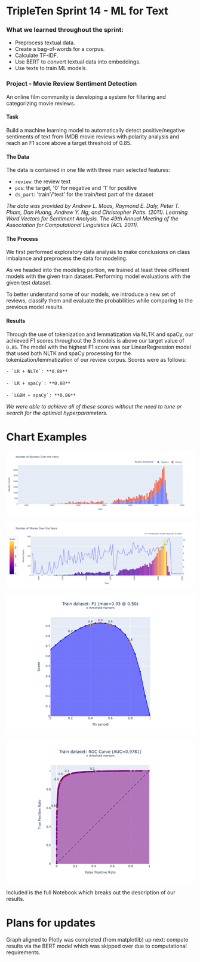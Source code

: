 # TripleTen Sprint 14 - ML for Text

### What we learned throughout the sprint:

- Preprocess textual data.
- Create a bag-of-words for a corpus.
- Calculate TF-IDF.
- Use BERT to convert textual data into embeddings.
- Use texts to train ML models.

### Project - Movie Review Sentiment Detection

An online film community is developing a system for filtering and categorizing movie reviews. 

#### Task

Build a machine learning model to automatically detect positive/negative sentiments of text from IMDB movie reviews with polarity analysis and reach an F1 score above a target threshold of 0.85.

#### The Data

The data is contained in one file with three main selected features:

- `review`: the review text
- `pos`: the target, '0' for negative and '1' for positive
- `ds_part`: 'train'/'test' for the train/test part of the dataset

*The data was provided by Andrew L. Maas, Raymond E. Daly, Peter T. Pham, Dan Huang, Andrew Y. Ng, and Christopher Potts. (2011). Learning Word Vectors for Sentiment Analysis. The 49th Annual Meeting of the Association for Computational Linguistics (ACL 2011).*

#### The Process

We first performed exploratory data analysis to make conclusions on class imbalance and preprocess the data for modeling.

As we headed into the modeling portion, we trained at least three different models with the given train dataset. Performing model evaluations with the given test dataset. 

To better understand some of our models, we introduce a new set of reviews, classify them and evaluate the probabilities while comparing to the previous model results.

#### Results

Through the use of tokenization and lemmatization via NLTK and spaCy, our achieved F1 scores throughout the 3 models is above our target value of `0.85`. The model with the highest F1 score was our LinearRegression model that used both NLTK and spaCy processing for the tokenization/lemmatization of our review corpus. Scores were as follows:

    - `LR + NLTK`: **0.88**

    - `LR + spaCy`: **0.88**

    - `LGBM + spaCy`: **0.86**
    

*We were able to achieve all of these scores without the need to tune or search for the optimial hyperparameters.*

# Chart Examples

![Alt text](images/newplot.png)

![Alt text](images/newplot1.png)

![Alt text](images/newplot2.png)

![Alt text](images/newplot3.png)

Included is the full Notebook which breaks out the description of our results.

# Plans for updates

Graph aligned to Plotly was completed (from matplotlib) up next: compute results via the BERT model which was skipped over due to computational requirements.
